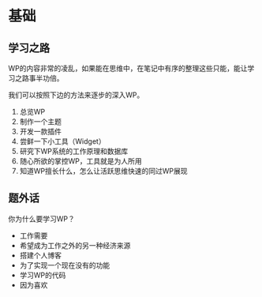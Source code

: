 # 基础

## 学习之路

WP的内容非常的凌乱，如果能在思维中，在笔记中有序的整理这些只能，能让学习之路事半功倍。

我们可以按照下边的方法来逐步的深入WP。

1. 总览WP
2. 制作一个主题
3. 开发一款插件
4. 尝鲜一下小工具（Widget）
5. 研究下WP系统的工作原理和数据库
6. 随心所欲的掌控WP，工具就是为人所用
7. 知道WP擅长什么，怎么让活跃思维快速的同过WP展现


## 题外话

你为什么要学习WP？

+ 工作需要
+ 希望成为工作之外的另一种经济来源
+ 搭建个人博客
+ 为了实现一个现在没有的功能
+ 学习WP的代码
+ 因为喜欢
